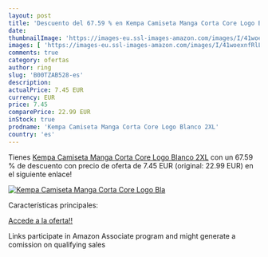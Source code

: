 ```yaml
---
layout: post
title: 'Descuento del 67.59 % en Kempa Camiseta Manga Corta Core Logo Bla'
date: 
thumbnailImage: 'https://images-eu.ssl-images-amazon.com/images/I/41woexnfRlL._SL200_.jpg'
images: [ 'https://images-eu.ssl-images-amazon.com/images/I/41woexnfRlL._SL200_.jpg' ]
comments: true
category: ofertas
author: ring
slug: 'B00TZAB528-es'
description:
actualPrice: 7.45 EUR
currency: EUR
price: 7.45
comparePrice: 22.99 EUR
inStock: true
prodname: 'Kempa Camiseta Manga Corta Core Logo Blanco 2XL'
country: 'es'
---
```


Tienes [Kempa Camiseta Manga Corta Core Logo Blanco 2XL](https://www.amazon.es/dp/B00TZAB528/?tag=tolees-21) con un 67.59 % de descuento con precio de oferta de 7.45 EUR (original: 22.99 EUR) en el siguiente enlace!

[![Kempa Camiseta Manga Corta Core Logo Bla](https://images-eu.ssl-images-amazon.com/images/I/41woexnfRlL._SL200_.jpg)](https://www.amazon.es/dp/B00TZAB528/?tag=tolees-21)

Características principales:


[Accede a la oferta!!](https://www.amazon.es/dp/B00TZAB528/?tag=tolees-21)

Links participate in Amazon Associate program and might generate a comission on qualifying sales


